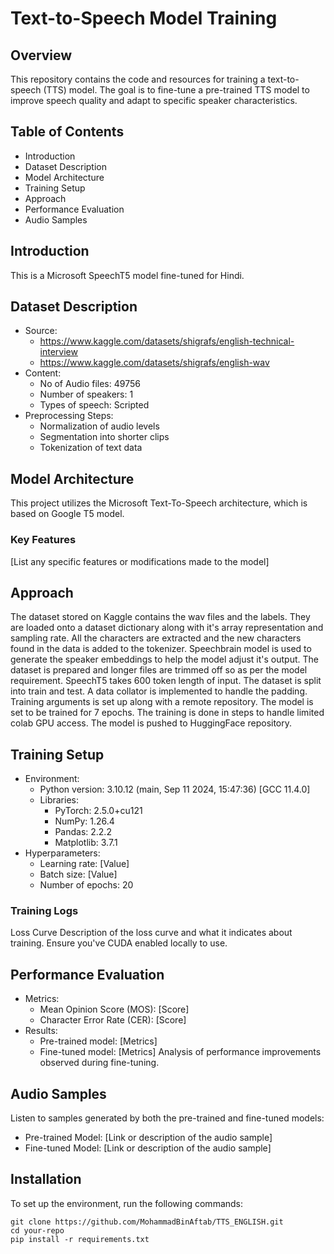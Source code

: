 # Text-to-Speech Model Training
## **Overview**
This repository contains the code and resources for training a text-to-speech (TTS) model. The goal is to fine-tune a pre-trained TTS model to improve speech quality and adapt to specific speaker characteristics.

## Table of Contents
- Introduction
- Dataset Description
- Model Architecture
- Training Setup
- Approach
- Performance Evaluation
- Audio Samples
  
## Introduction
This is a Microsoft SpeechT5 model fine-tuned for Hindi.

## Dataset Description
- Source: 
    - https://www.kaggle.com/datasets/shigrafs/english-technical-interview
    - https://www.kaggle.com/datasets/shigrafs/english-wav
- Content:
  - No of Audio files: 49756
  - Number of speakers: 1
  - Types of speech: Scripted
- Preprocessing Steps:
  - Normalization of audio levels
  - Segmentation into shorter clips
  - Tokenization of text data
## Model Architecture
This project utilizes the Microsoft Text-To-Speech architecture, which is based on Google T5 model.

### Key Features
[List any specific features or modifications made to the model]
## Approach
The dataset stored on Kaggle contains the wav files and the labels. They are loaded onto a dataset dictionary along with it's array representation and sampling rate. All the characters are extracted and the new characters found in the data is added to the tokenizer. Speechbrain model is used to generate the speaker embeddings to help the model adjust it's output. The dataset is prepared and longer files are trimmed off so as per the model requirement. SpeechT5 takes 600 token length of input. The dataset is split into train and test. A data collator is implemented to handle the padding. Training arguments is set up along with a remote repository. The model is set to be trained for 7 epochs. The training is done in steps to handle limited colab GPU access. The model is pushed to HuggingFace repository.

## Training Setup
- Environment:
  - Python version: 3.10.12 (main, Sep 11 2024, 15:47:36) [GCC 11.4.0]
  - Libraries:
    - PyTorch: 2.5.0+cu121
    - NumPy: 1.26.4
    - Pandas: 2.2.2
    - Matplotlib: 3.7.1
- Hyperparameters:
  - Learning rate: [Value]
  - Batch size: [Value]
  - Number of epochs: 20
### Training Logs
Loss Curve
Description of the loss curve and what it indicates about training.
Ensure you've CUDA enabled locally to use.

## Performance Evaluation
- Metrics:
  - Mean Opinion Score (MOS): [Score]
  - Character Error Rate (CER): [Score]
- Results:
  - Pre-trained model: [Metrics]
  - Fine-tuned model: [Metrics]
Analysis of performance improvements observed during fine-tuning.

## Audio Samples
Listen to samples generated by both the pre-trained and fine-tuned models:

- Pre-trained Model: [Link or description of the audio sample]
- Fine-tuned Model: [Link or description of the audio sample]
## Installation
To set up the environment, run the following commands:

```
git clone https://github.com/MohammadBinAftab/TTS_ENGLISH.git
cd your-repo
pip install -r requirements.txt
